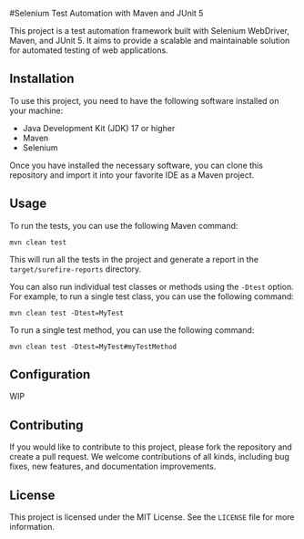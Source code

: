 #Selenium Test Automation with Maven and JUnit 5

This project is a test automation framework built with Selenium WebDriver, Maven, and JUnit 5. It aims to provide a scalable and maintainable solution for automated testing of web applications.

## Installation

To use this project, you need to have the following software installed on your machine:

- Java Development Kit (JDK) 17 or higher
- Maven
- Selenium 

Once you have installed the necessary software, you can clone this repository and import it into your favorite IDE as a Maven project.

## Usage

To run the tests, you can use the following Maven command:

```
mvn clean test
```

This will run all the tests in the project and generate a report in the `target/surefire-reports` directory.

You can also run individual test classes or methods using the `-Dtest` option. For example, to run a single test class, you can use the following command:

```
mvn clean test -Dtest=MyTest
```

To run a single test method, you can use the following command:

```
mvn clean test -Dtest=MyTest#myTestMethod
```

## Configuration

WIP

## Contributing

If you would like to contribute to this project, please fork the repository and create a pull request. We welcome contributions of all kinds, including bug fixes, new features, and documentation improvements.

## License

This project is licensed under the MIT License. See the `LICENSE` file for more information.
